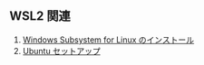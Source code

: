 ## WSL2 関連

1. [Windows Subsystem for Linux のインストール](install-wsl2.md)
1. [Ubuntu セットアップ](setup-ubuntu.md)
